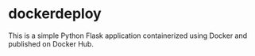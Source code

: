 # dockerdeploy
This is a simple Python Flask application containerized using Docker and published on Docker Hub.
